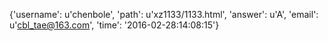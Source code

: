 {'username': u'chenbole', 'path': u'xz1133/1133.html', 'answer': u'A', 'email': u'cbl_tae@163.com', 'time': '2016-02-28:14:08:15'}